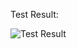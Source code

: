 Test Result:

![Test Result](https://github.com/wichapons/BornToDev-Dev-Init-Program/blob/main/Product_Management_System_v2/unit_test/Screenshot%202023-11-22%20144657.png?raw=true)
